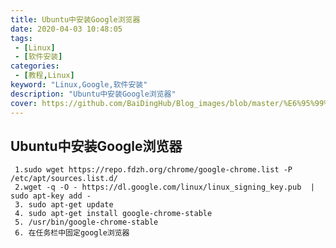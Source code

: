 ```yaml
---
title: Ubuntu中安装Google浏览器
date: 2020-04-03 10:48:05
tags:
 - [Linux]
 - [软件安装]
categories: 
 - [教程,Linux]
keyword: "Linux,Google,软件安装"
description: "Ubuntu中安装Google浏览器"
cover: https://github.com/BaiDingHub/Blog_images/blob/master/%E6%95%99%E7%A8%8B/Linux/Ubuntu%E4%B8%AD%E5%AE%89%E8%A3%85Google%E6%B5%8F%E8%A7%88%E5%99%A8/cover.png?raw=true
---
```




## Ubuntu中安装Google浏览器

     1.sudo wget https://repo.fdzh.org/chrome/google-chrome.list -P /etc/apt/sources.list.d/
     2.wget -q -O - https://dl.google.com/linux/linux_signing_key.pub  | sudo apt-key add -
     3. sudo apt-get update
     4. sudo apt-get install google-chrome-stable
     5. /usr/bin/google-chrome-stable
     6. 在任务栏中固定google浏览器

